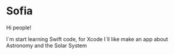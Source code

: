 # Sofia

Hi people!

I´m start learning Swift code, for Xcode
I´ll like make an app about Astronomy and the Solar System
